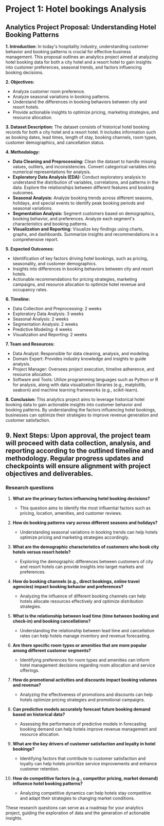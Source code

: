 # Project 1: Hotel bookings Analysis
## Analytics Project Proposal: Understanding Hotel Booking Patterns

**1. Introduction:**
   In today's hospitality industry, understanding customer behavior and booking patterns is crucial for effective business management. This proposal outlines an analytics project aimed at analyzing hotel booking data for both a city hotel and a resort hotel to gain insights into customer preferences, seasonal trends, and factors influencing booking decisions.

**2. Objectives:**
   - Analyze customer room preference.
   - Analyze seasonal variations in booking patterns.
   - Understand the differences in booking behaviors between city and resort hotels.
   - Provide actionable insights to optimize pricing, marketing strategies, and resource allocation.

**3. Dataset Description:**
   The dataset consists of historical hotel booking records for both a city hotel and a resort hotel. It includes information such as booking dates, lead times, length of stay, booking channels, room types, customer demographics, and cancellation status.

**4. Methodology:**
   - **Data Cleaning and Preprocessing:** Clean the dataset to handle missing values, outliers, and inconsistencies. Convert categorical variables into numerical representations for analysis.
   - **Exploratory Data Analysis (EDA):** Conduct exploratory analysis to understand the distribution of variables, correlations, and patterns in the data. Explore the relationships between different features and booking outcomes.
   - **Seasonal Analysis:** Analyze booking trends across different seasons, holidays, and special events to identify peak booking periods and seasonal variations.
   - **Segmentation Analysis:** Segment customers based on demographics, booking behavior, and preferences. Analyze each segment's characteristics and booking patterns.
   - **Visualization and Reporting:** Visualize key findings using charts, graphs, and dashboards. Summarize insights and recommendations in a comprehensive report.

**5. Expected Outcomes:**
   - Identification of key factors driving hotel bookings, such as pricing, seasonality, and customer demographics.
   - Insights into differences in booking behaviors between city and resort hotels.
   - Actionable recommendations for pricing strategies, marketing campaigns, and resource allocation to optimize hotel revenue and occupancy rates.

**6. Timeline:**
   - Data Collection and Preprocessing: 2 weeks
   - Exploratory Data Analysis: 3 weeks
   - Seasonal Analysis: 2 weeks
   - Segmentation Analysis: 2 weeks
   - Predictive Modeling: 4 weeks
   - Visualization and Reporting: 2 weeks

**7. Team and Resources:**
   - Data Analyst: Responsible for data cleaning, analysis, and modeling.
   - Domain Expert: Provides industry knowledge and insights to guide analysis.
   - Project Manager: Oversees project execution, timeline adherence, and resource allocation.
   - Software and Tools: Utilize programming languages such as Python or R for analysis, along with data visualization libraries (e.g., matplotlib, seaborn) and machine learning frameworks (e.g., scikit-learn).

**8. Conclusion:**
   This analytics project aims to leverage historical hotel booking data to gain actionable insights into customer behavior and booking patterns. By understanding the factors influencing hotel bookings, businesses can optimize their strategies to improve revenue generation and customer satisfaction.

**9. Next Steps:**
   Upon approval, the project team will proceed with data collection, analysis, and reporting according to the outlined timeline and methodology. Regular progress updates and checkpoints will ensure alignment with project objectives and deliverables.
---
### Research questions 

1. **What are the primary factors influencing hotel booking decisions?**
   - This question aims to identify the most influential factors such as pricing, location, amenities, and customer reviews.

2. **How do booking patterns vary across different seasons and holidays?**
   - Understanding seasonal variations in booking trends can help hotels optimize pricing and marketing strategies accordingly.

3. **What are the demographic characteristics of customers who book city hotels versus resort hotels?**
   - Exploring the demographic differences between customers of city and resort hotels can provide insights into target markets and preferences.

4. **How do booking channels (e.g., direct bookings, online travel agencies) impact booking behavior and preferences?**
   - Analyzing the influence of different booking channels can help hotels allocate resources effectively and optimize distribution strategies.

5. **What is the relationship between lead time (time between booking and check-in) and booking cancellations?**
   - Understanding the relationship between lead time and cancellation rates can help hotels manage inventory and revenue forecasting.

6. **Are there specific room types or amenities that are more popular among different customer segments?**
   - Identifying preferences for room types and amenities can inform hotel management decisions regarding room allocation and service offerings.

7. **How do promotional activities and discounts impact booking volumes and revenue?**
   - Analyzing the effectiveness of promotions and discounts can help hotels optimize pricing strategies and promotional campaigns.

8. **Can predictive models accurately forecast future booking demand based on historical data?**
   - Assessing the performance of predictive models in forecasting booking demand can help hotels improve revenue management and resource allocation.

9. **What are the key drivers of customer satisfaction and loyalty in hotel bookings?**
   - Identifying factors that contribute to customer satisfaction and loyalty can help hotels prioritize service improvements and enhance customer retention.

10. **How do competitive factors (e.g., competitor pricing, market demand) influence hotel booking patterns?**
    - Analyzing competitive dynamics can help hotels stay competitive and adapt their strategies to changing market conditions.

These research questions can serve as a roadmap for your analytics project, guiding the exploration of data and the generation of actionable insights.




